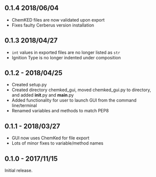## 0.1.4 2018/06/04
- ChemKED files are now validated upon export
- Fixes faulty Cerberus version installation

## 0.1.3 2018/04/27
- `int` values in exported files are no longer listed as `str`
- Ignition Type is no longer indented under composition

## 0.1.2 - 2018/04/25
- Created setup.py
- Created directory chemked_gui, moved chemked_gui.py to directory, and added __init__.py and __main__.py
- Added functionality for user to launch GUI from the command line/terminal
- Renamed variables and methods to match PEP8

## 0.1.1 - 2018/03/27
- GUI now uses ChemKed for file export
- Lots of minor fixes to variable/method names

## 0.1.0 - 2017/11/15
Initial release.